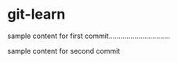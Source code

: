 # git-learn 

sample content for first commit...............................


sample content for second commit